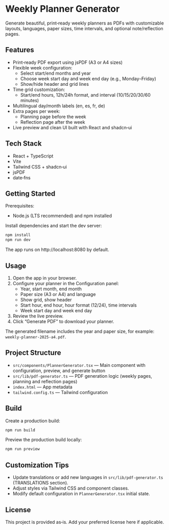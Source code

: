 # Weekly Planner Generator

Generate beautiful, print‑ready weekly planners as PDFs with customizable layouts, languages, paper sizes, time intervals, and optional note/reflection pages.

## Features
- Print‑ready PDF export using jsPDF (A3 or A4 sizes)
- Flexible week configuration:
  - Select start/end months and year
  - Choose week start day and week end day (e.g., Monday–Friday)
  - Show/hide header and grid lines
- Time grid customization:
  - Start/end hours, 12h/24h format, and interval (10/15/20/30/60 minutes)
- Multilingual day/month labels (en, es, fr, de)
- Extra pages per week:
  - Planning page before the week
  - Reflection page after the week
- Live preview and clean UI built with React and shadcn‑ui

## Tech Stack
- React + TypeScript
- Vite
- Tailwind CSS + shadcn‑ui
- jsPDF
- date‑fns

## Getting Started
Prerequisites:
- Node.js (LTS recommended) and npm installed

Install dependencies and start the dev server:

```bash
npm install
npm run dev
```

The app runs on http://localhost:8080 by default.

## Usage
1. Open the app in your browser.
2. Configure your planner in the Configuration panel:
   - Year, start month, end month
   - Paper size (A3 or A4) and language
   - Show grid, show header
   - Start hour, end hour, hour format (12/24), time intervals
   - Week start day and week end day
3. Review the live preview.
4. Click “Generate PDF” to download your planner.

The generated filename includes the year and paper size, for example: `weekly-planner-2025-a4.pdf`.

## Project Structure
- `src/components/PlannerGenerator.tsx` — Main component with configuration, preview, and generate button
- `src/lib/pdf-generator.ts` — PDF generation logic (weekly pages, planning and reflection pages)
- `index.html` — App metadata
- `tailwind.config.ts` — Tailwind configuration

## Build
Create a production build:

```bash
npm run build
```

Preview the production build locally:

```bash
npm run preview
```

## Customization Tips
- Update translations or add new languages in `src/lib/pdf-generator.ts` (TRANSLATIONS section).
- Adjust styles via Tailwind CSS and component classes.
- Modify default configuration in `PlannerGenerator.tsx` initial state.

## License
This project is provided as‑is. Add your preferred license here if applicable.
